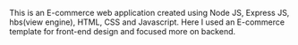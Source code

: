 This is an E-commerce web application created using Node JS, Express JS, hbs(view engine), HTML, CSS and Javascript. Here I used an E-commerce template for front-end design and focused more on backend.
